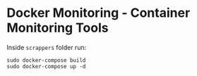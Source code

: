 # Docker Monitoring - Container Monitoring Tools

Inside ``scrappers`` folder run:
```
sudo docker-compose build
sudo docker-compose up -d
```

